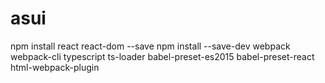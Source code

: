 # asui

npm install react react-dom --save
npm install --save-dev webpack webpack-cli typescript ts-loader babel-preset-es2015 babel-preset-react html-webpack-plugin